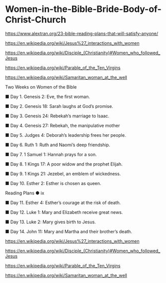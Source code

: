 # Women-in-the-Bible-Bride-Body-of-Christ-Church

https://www.alextran.org/23-bible-reading-plans-that-will-satisfy-anyone/

https://en.wikipedia.org/wiki/Jesus%27_interactions_with_women

https://en.wikipedia.org/wiki/Disciple_(Christianity)#Women_who_followed_Jesus

https://en.wikipedia.org/wiki/Parable_of_the_Ten_Virgins

https://en.wikipedia.org/wiki/Samaritan_woman_at_the_well

Two Weeks on Women of the Bible

■ Day 1. Genesis 2: Eve, the first woman.

■ Day 2. Genesis 18: Sarah laughs at God’s promise.

■ Day 3. Genesis 24: Rebekah’s marriage to Isaac.

■ Day 4. Genesis 27: Rebekah, the manipulative mother

■ Day 5. Judges 4: Deborah’s leadership frees her people.

■ Day 6. Ruth 1: Ruth and Naomi’s deep friendship.

■ Day 7. 1 Samuel 1: Hannah prays for a son.

■ Day 8. 1 Kings 17: A poor widow and the prophet Elijah.

■ Day 9. 1 Kings 21: Jezebel, an emblem of wickedness.

■ Day 10. Esther 2: Esther is chosen as queen. 

Reading Plans ● ix

■ Day 11. Esther 4: Esther’s courage at the risk of death.

■ Day 12. Luke 1: Mary and Elizabeth receive great news.

■ Day 13. Luke 2: Mary gives birth to Jesus.

■ Day 14. John 11: Mary and Martha and their brother’s death. 

https://en.wikipedia.org/wiki/Jesus%27_interactions_with_women

https://en.wikipedia.org/wiki/Disciple_(Christianity)#Women_who_followed_Jesus

https://en.wikipedia.org/wiki/Parable_of_the_Ten_Virgins

https://en.wikipedia.org/wiki/Samaritan_woman_at_the_well


